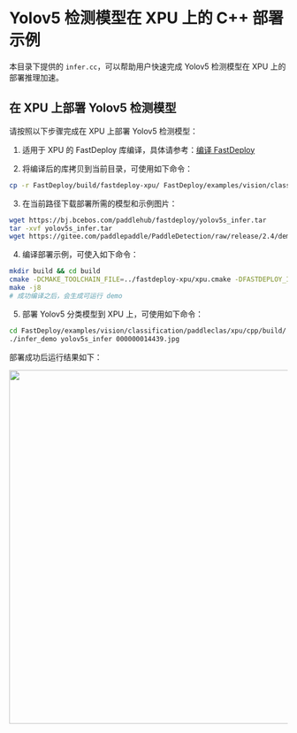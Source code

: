 # Yolov5 检测模型在 XPU 上的 C++ 部署示例

本目录下提供的 `infer.cc`，可以帮助用户快速完成 Yolov5 检测模型在 XPU 上的部署推理加速。

## 在 XPU 上部署 Yolov5 检测模型
请按照以下步骤完成在 XPU 上部署 Yolov5 检测模型：
1. 适用于 XPU 的 FastDeploy 库编译，具体请参考：[编译 FastDeploy](../../../../../../docs/cn/build_and_install/xpu.md)

2. 将编译后的库拷贝到当前目录，可使用如下命令：
```bash
cp -r FastDeploy/build/fastdeploy-xpu/ FastDeploy/examples/vision/classification/paddleclas/xpu/cpp/
```

3. 在当前路径下载部署所需的模型和示例图片：
```bash
wget https://bj.bcebos.com/paddlehub/fastdeploy/yolov5s_infer.tar
tar -xvf yolov5s_infer.tar
wget https://gitee.com/paddlepaddle/PaddleDetection/raw/release/2.4/demo/000000014439.jpg
```

4. 编译部署示例，可使入如下命令：
```bash
mkdir build && cd build
cmake -DCMAKE_TOOLCHAIN_FILE=../fastdeploy-xpu/xpu.cmake -DFASTDEPLOY_INSTALL_DIR=fastdeploy-xpu ..
make -j8
# 成功编译之后，会生成可运行 demo
```

5. 部署 Yolov5 分类模型到 XPU 上，可使用如下命令：
```bash
cd FastDeploy/examples/vision/classification/paddleclas/xpu/cpp/build/
./infer_demo yolov5s_infer 000000014439.jpg
```

部署成功后运行结果如下：

<img width="640" src="https://user-images.githubusercontent.com/30516196/204545718-d259cf9c-00e5-49e3-b7bb-3a3be3db9fe3.png">
